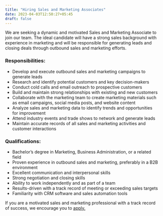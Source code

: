 ```yaml
---
title: "Hiring Sales and Marketing Associates"
date: 2023-04-03T12:50:27+05:45
draft: false
---
```


We are seeking a dynamic and motivated Sales and Marketing Associate to join our team. The ideal candidate will have a strong sales background with experience in marketing and will be responsible for generating leads and closing deals through outbound sales and marketing efforts.

### Responsibilities:
- Develop and execute outbound sales and marketing campaigns to generate leads
- Research and identify potential customers and key decision-makers
- Conduct cold calls and email outreach to prospective customers
- Build and maintain strong relationships with existing and new customers
- Collaborate with the marketing team to create marketing materials such as email campaigns, social media posts, and website content
- Analyze sales and marketing data to identify trends and opportunities for improvement
- Attend industry events and trade shows to network and generate leads
- Maintain accurate records of all sales and marketing activities and customer interactions


### Qualifications:
- Bachelor’s degree in Marketing, Business Administration, or a related field
- Proven experience in outbound sales and marketing, preferably in a B2B environment
- Excellent communication and interpersonal skills
- Strong negotiation and closing skills
- Ability to work independently and as part of a team
- Results-driven with a track record of meeting or exceeding sales targets
- Familiarity with CRM software and sales automation tools


If you are a motivated sales and marketing professional with a track record of success, we encourage you to [apply.](https://smrtr.io/dKzf3)
